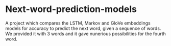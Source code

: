 # Next-word-prediction-models
A project which compares the LSTM, Markov and GloVe embeddings models for accuracy to predict the next word, given a sequence of words.
We provided it with 3 words and it gave nunerious possibilities for the fourth word. 
